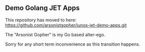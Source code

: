 ## Demo Golang JET Apps

This repository has moved to here: https://github.com/arsonistgopher/junos-jet-demo-apps.git

The "Arsonist Gopher" is my Go based alter-ego.

Sorry for any short term inconvenience as this transition happens.

